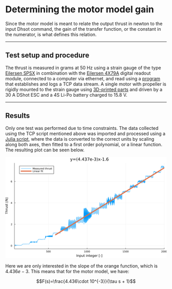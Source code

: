 # Determining the motor model gain

Since the motor model is meant to relate the output thrust in newton to the input Dhsot command, the gain of the transfer function, or the constant in the numerator, is what defines this relation.

---

## Test setup and procedure

The thrust is measured in grams at 50 Hz using a strain gauge of the type [Eilersen SPSX](https://www.eilersen.com/single-point-load-cell/product/single-point-load-cell-spsx/) in combination with the [Eilersen 4X79A](https://www.eilersen.com/analog-weighing-module/product/analog-output-module-4x79a/) digital readout module, connected to a computer via ethernet, and read using a [program](/software/misc-tools/TCP_strain_guage.py) that establishes and logs a TCP data stream. A single motor with propeller is rigidly mounted to the strain gauge using [3D-printed parts](/3dparts/teststand_thrust/) and driven by a 30 A DShot ESC and a 4S Li-Po battery charged to 15.8 V.


---

## Results

Only one test was performed due to time constraints. The data collected using the TCP script mentioned above was imported and processed using a [Julia script](/tests/thrust_response/plotting_thrust_increaser.jl), where the data is converted to the correct units by scaling along both axes, then fitted to a first order polynomial, or a linear function. The resulting plot can be seen below.

![](/images/thrust_linearization.svg)

Here we are only interested in the slope of the orange function, which is $4.436e-3$. This means that for the motor model, we have:

$$F(s)=\frac{4.436\cdot 10^{-3}}{\tau s + 1}$$